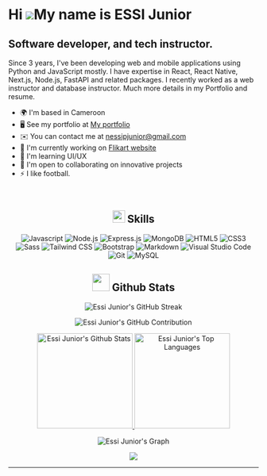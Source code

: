 Hi ![](https://user-images.githubusercontent.com/18350557/176309783-0785949b-9127-417c-8b55-ab5a4333674e.gif)My name is ESSI Junior
===================================================================================================================================

Software developer, and tech instructor.
----------------------------------------

Since 3 years, I've been developing web and mobile applications using Python and JavaScript mostly. I have expertise in React, React Native, Next.js, Node.js, FastAPI and related packages. I recently worked as a web instructor and database instructor. Much more details in my Portfolio and resume.

* 🌍  I'm based in Cameroon
* 🖥️  See my portfolio at [My portfolio](http://essijunior.com)
* ✉️  You can contact me at [nessipjunior@gmail.com](mailto:nessipjunior@gmail.com)
* 🚀  I'm currently working on [Flikart website](http://flikart.org)
* 🧠  I'm learning UI/UX
* 🤝  I'm open to collaborating on innovative projects
* ⚡  I like football.
<br />


<h2 align="center"><img src="https://media2.giphy.com/media/QssGEmpkyEOhBCb7e1/giphy.gif?cid=ecf05e47a0n3gi1bfqntqmob8g9aid1oyj2wr3ds3mg700bl&rid=giphy.gif" width ="25"> Skills</h2>

<div align="center">
        
![Javascript](https://img.shields.io/badge/Javascript-F0DB4F?style=for-the-badge&labelColor=black&logo=javascript&logoColor=F0DB4F)
![Node.js](https://img.shields.io/badge/Node.js-3C873A?style=for-the-badge&labelColor=black&logo=node.js&logoColor=3C873A)
![Express.js](https://img.shields.io/badge/Express.js-000000?style=for-the-badge&logo=express&logoColor=white)
![MongoDB](https://img.shields.io/badge/MongoDB-4EA94B?style=for-the-badge&logo=mongodb&logoColor=white)
![HTML5](https://img.shields.io/badge/HTML5-E34F26?style=for-the-badge&logo=html5&logoColor=white)
![CSS3](https://img.shields.io/badge/CSS3-1572B6?style=for-the-badge&logo=css3&logoColor=white)
![Sass](https://img.shields.io/badge/Sass-CC6699?style=for-the-badge&logo=sass&logoColor=white)
![Tailwind CSS](https://img.shields.io/badge/Tailwind_CSS-092749?style=for-the-badge&logo=tailwindcss&logoColor=06B6D4&labelColor=000000)
![Bootstrap](https://img.shields.io/badge/Bootstrap-563D7C?style=for-the-badge&logo=bootstrap&logoColor=white)
![Markdown](https://img.shields.io/badge/Markdown-000000?style=for-the-badge&logo=markdown&logoColor=white)
![Visual Studio Code](https://img.shields.io/badge/Visual_Studio_Code-0078d7?style=for-the-badge&logo=visual-studio-code&logoColor=white)
![Git](https://img.shields.io/badge/Git-F05032?style=for-the-badge&logo=git&logoColor=white)
![MySQL](https://img.shields.io/badge/MySQL-4479A1?style=for-the-badge&logo=mysql&logoColor=white)

</div>

<h2 align="center"><img src="https://media.giphy.com/media/iY8CRBdQXODJSCERIr/giphy.gif" width="35"> Github Stats </h2>

<p align="center">
    <img src="https://streak-stats.vercel.app/?user=EssiJunior&theme=radical&border=7F3FBF&background=0D1117" alt="Essi Junior's GitHub Streak" />
</p>

<p align="center">
    <img src="https://github-profile-summary-cards.vercel.app/api/cards/profile-details?username=EssiJunior&theme=radical" alt="Essi Junior's GitHub Contribution" />
</p>

<p align="center">
    <a href="https://github.com/EssiJunior">
        <img alt="Essi Junior's Github Stats" src="https://denvercoder1-github-readme-stats.vercel.app/api?username=EssiJunior&show_icons=true&count_private=true&theme=react&border_color=7F3FBF&bg_color=0D1117&title_color=F85D7F&icon_color=F8D866" height="192px" />
    </a>
    <a href="https://github.com/EssiJunior">
        <img alt="Essi Junior's Top Languages" src="https://denvercoder1-github-readme-stats.vercel.app/api/top-langs/?username=EssiJunior&langs_count=10&layout=compact&theme=react&border_color=7F3FBF&bg_color=0D1117&title_color=F85D7F&icon_color=F8D866" height="192px" />
    </a>
</p>

<p align="center">
    <img src="https://github-readme-activity-graph.vercel.app/graph?username=EssiJunior&custom_title=Essi%Junior's%20GitHub%20Activity%20Graph&bg_color=0D1117&color=7F3FBF&line=7F3FBF&point=7F3FBF&area_color=FFFFFF&title_color=FFFFFF&area=true" alt="Essi Junior's Graph" />
</p>
<p align="center">
     <img src="https://capsule-render.vercel.app/api?type=waving&color=gradient&height=100&width=500&&section=footer"/>
</p>

---

